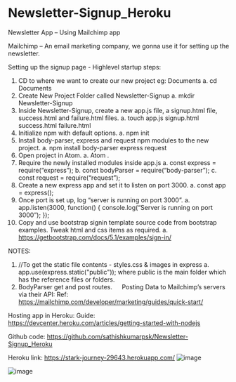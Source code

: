 # Newsletter-Signup_Heroku
Newsletter App – Using Mailchimp app

Mailchimp – An email marketing company, we gonna use it for setting up the newsletter.

Setting up the signup page - Highlevel startup steps:

1.	CD to where we want to create our new project eg: Documents
a. cd Documents
2.	Create New Project Folder called Newsletter-Signup
a.	mkdir Newsletter-Signup
3.	Inside Newsletter-Signup, create a new app.js file, a signup.html file, success.html and failure.html files.
a.	touch app.js signup.html success.html failure.html
4.	Initialize npm with default options.
a.	npm init
5.	Install body-parser, express and request npm modules to the new project.
a.	npm install body-parser express request
6.	Open project in Atom.
a.	Atom .
7.	Require the newly installed modules inside app.js
a.	const express = require(“express”);
b.	const bodyParser = require(“body-parser”);
c.	const request = require(“request”);
8.	Create a new express app and set it to listen on port 3000.
a.	const app = express();
9.	Once port is set up, log “server is running on port 3000”.
a.	app.listen(3000, function() {
   console.log(“Server is running on port 3000”);
});
10.	Copy and use bootstrap signin template source code from bootstrap examples. Tweak html and css items as required.
a.	https://getbootstrap.com/docs/5.1/examples/sign-in/

NOTES:
1.	//To get the static file contents - styles.css & images in express
a.	app.use(express.static("public"));
where public is the main folder which has the reference files or folders.
2.	BodyParser get and post routes.
 
Posting Data to Mailchimp’s servers via their API:
Ref: https://mailchimp.com/developer/marketing/guides/quick-start/


Hosting app in Heroku:
Guide: https://devcenter.heroku.com/articles/getting-started-with-nodejs

Github code: https://github.com/sathishkumarpsk/Newsletter-Signup_Heroku

Heroku link: https://stark-journey-29643.herokuapp.com/
![image](https://user-images.githubusercontent.com/44191999/181871680-31b7e93f-724c-4915-986d-f40ffc161402.png)

![image](https://user-images.githubusercontent.com/44191999/181473295-8a73b106-22b8-498a-9ff4-ba138e17edf1.png)

